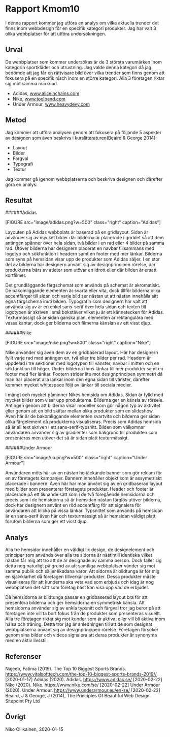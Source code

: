 Rapport Kmom10
=======================

I denna rapport kommer jag utföra en analys om vilka aktuella trender det finns inom webbdesign för en specifik kategori produkter. Jag har valt 3 olika webbplatser för att utföra undersökningen.


Urval
-----------------------

De webbplatser som kommer undersökas är de 3 största varumärken inom kategorin sportkläder och utrustning. Jag valde denna kategori då jag bedömde att jag får en rättvisare bild över vilka trender som finns genom att fokusera på en specifik nisch inom en större kategori. Alla 3 företagen riktar sig mot samma marknad.

- Adidas, www.aliceinchains.com
- Nike, www.toolband.com
- Under Armour, www.heavydevy.com

Metod
-----------------------

Jag kommer att utföra analysen genom att fokusera på följande 5 aspekter av designen som även beskrivs i kurslitteraturen(Beaird & George 2014):

- Layout
- Bilder
- Färgval
- Typografi
- Textur

Jag kommer gå igenom webbplatserna och beskriva designen och därefter göra en analys.

Resultat
-----------------------

######Adidas

[FIGURE src="image/adidas.png?w=500" class="right" caption="Adidas"]

Layouten på Adidas webbplats är baserad på en gridlayout. Sidan är använder sig av mycket bilder där bilderna är placerade i griddet så att dem antingen spänner över hela sidan, två bilder i en rad eller 4 bilder på samma rad. Utöver bilderna har designern placerat en navbar tillsammans med logotyp och sökfunktion i headern samt en footer med mer länkar. Bilderna som syns på hemsidan visar upp de produkter som Adidas säljer. I en stor del av bilderna har designern använt sig av designprincipen rörelse, där produkterna bärs av atleter som utövar en idrott eller där bilden är ersatt kortfilmer.

Det grundläggande färgschemat som används på schemat är akromatiskt. De bakomliggande elementen är svarta eller vita, dock tillför bilderna olika accentfärger till sidan och varje bild ser nästan ut att nästan innehålla sitt egna färgschema inuti bilden. Typografin som designern har valt att använda sig av är en enkel sans-serif över hela sidan och texten till logotypen är skriven i små bokstäver vilket ju är ett kännetecken för Adidas. Texturmässigt så är sidan ganska plan, elementen är rektangulära med vassa kantar, dock ger bilderna och filmerna känslan av ett visst djup.



######Nike

[FIGURE src="image/nike.png?w=500" class="right" caption="Nike"]

Nike använder sig även dem av en gridbaserad layout. Här har designern fyllt varje rad med antingen en, två eller tre bilder per rad. Headern är uppdelad i tre sektioner med logotypen till vänster, navbar i mitten och en sökfunktion till höger. Under bilderna finns länkar till mer produkter samt en footer med fler länkar. Footern strider lite mot designprincipen symmetri då man har placerat alla länkar inom den egna sidan till vänster, därefter kommer mycket whitespace följt av länkar till sociala medier.

I mångt och mycket påminner Nikes hemsida om Adidas. Sidan är fylld med mycket bilder som visar upp produkterna. Bilderna ger en känsla av rörsele. Antingen genom att bilderna visar modeller som gör någon typ av aktivitet eller genom att en bild skiftar mellan olika produkter som en slideshow. Även här är de bakomliggande elementen svartvita och bilderna ger sidan olika färgelement då produkterna visualiseras. Precis som Adidas hemsida så är all text skriven i ett sans-serif-typsnitt. Bilden som välkomnar användaren använder sig av gradienter som bakgrund till produkten som presenteras men utöver det så är sidan platt texturmässigt.

######Under Armour

[FIGURE src="image/ua.png?w=500" class="right" caption="Under Armour"]

Användaren möts här av en nästan heltäckande banner som gör reklam för en av företagets kampanjer. Bannern innehåller objekt som är assymetriskt placerade i bannern. Även här har man använt sig av en gridbaserad layout med bilder som presenterar företagets produkter. Header och footer är placerade på ett liknande sätt som i de två föregående hemsidorna och precis som i de hemsidorna så är hemsidan nästan färglös utöver bilderna, dock har designern använt en röd accentfärg för att signalera för användaren att klicka på vissa länkar. Typsnittet som används på hemsidan är en sans-serif även här och texturmässigt så är hemsidan väldigt platt, förutom bilderna som ger ett visst djup.

Analys
-----------------------

Alla tre hemsidor innehåller en väldigt lik design, de designelement och principer som används över alla tre sidorna är nästintill identiska vilket nästan får mig att tro att de är designade av samma person. Dock faller sig detta nog naturligt på grund av att samtliga webbplatser vänder sig mot samma publik och säljer likadana varor. Att sidorna är bildtunga är för mig en självklarhet då företagen tillverkar produkter. Dessa produkter måste visualiseras för att kunderna ska veta vad som erbjuds och idag är nog webbplatsen det sätt som företag bäst kan visa upp vad de erbjuder.

 Då hemsidorna är bildtunga passar en gridbaserad layout bra för att presentera bilderna och ger hemsidorna en symmetrisk känsla. Att hemsidorna använder sig av enkla typsnitt och färgval tror jag beror på att företagen inte vill ta bort fokus från de produkter som presenteras visuellt. Alla tre företagen riktar sig mot kunder som är aktiva, eller vill bli aktiva inom hälsa och träning. Detta tror jag är anledningen till att de som designat webbplatserna använt sig av designprincipen rörelse. Företagen försöker genom sina bilder och videos signalera att deras produkter är synonyma med en aktiv livsstil.

Referenser
-----------------------

Najeeb, Fatima (2019). The Top 10 Biggest Sports Brands. https://www.vitalsofttech.com/the-top-10-biggest-sports-brands-2019// [2020-01-17]
Adidas (2020). Adidas. https://www.adidas.se/ [2020-02-22]
Nike (2020). Nike. https://www.nike.com/se/ [2020-02-22]
Under Armour (2020). Under Armour. https://www.underarmour.eu/en-se/ [2020-02-22]
Beaird, J & George, J (2014), The Principles Of Beautiful Web Design. Sitepoint Pty Ltd


Övrigt
-----------------------

Niko Ollikainen, 2020-01-15
